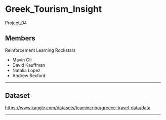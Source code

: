 # Greek_Tourism_Insight

Project_04

## Members

Reinforcement Learning Rockstars

- Mavin Gill				
- David Kauffman				
- Natalia Lopez				
- Andrew Rexford				

--------------------

## Dataset
https://www.kaggle.com/datasets/teamincribo/greece-travel-data/data

---------------------

## 


